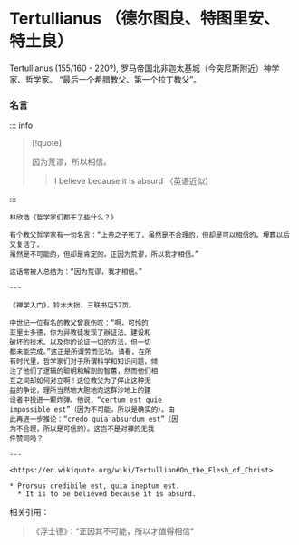# Tertullianus （德尔图良、特图里安、特土良）

Tertullianus (155/160 - 220?), 罗马帝国北非迦太基城（今突尼斯附近）神学家、哲学家。
“最后一个希腊教父、第一个拉丁教父”。

### 名言

::: info

> [!quote]
>
> 因为荒谬，所以相信。
>
> > I believe because it is absurd （英语近似）

:::

```
林欣浩《哲学家们都干了些什么？》

有个教父哲学家有一句名言：“上帝之子死了，虽然是不合理的，但却是可以相信的。埋葬以后又复活了，
虽然是不可能的，但却是肯定的。正因为荒谬，所以我才相信。”

这话常被人总结为：“因为荒谬，我才相信。”

---

《禅学入门》，铃木大拙，三联书店57页。

中世纪一位有名的教父曾哀伤叹：“啊，可怜的
亚里士多德，你为异教徒发现了辦证法、建设和
破坏的技术、以及你的论证一切的方法，但一切
都未能完成。”这正是所谓劳而无功。请看，在所
有时代里，哲学家们对于所谓科学和知识问题，倾
注了他们了逻辑的聪明和解剖的智蕙，然而他们相
互之间却如何对立啊！这位教父为了停止这种无
益的争论，理所当然地大胆地向这群沙地上的建
设者中投进一颗炸弹。他说，“certum est quie
impossible est”（因为不可能，所以是确实的）。由
此再进一步推论：“credo quia absurdum est”（因
为不合理，所以是可信的）。这岂不是对禅的无我
件赞同吗？

---

<https://en.wikiquote.org/wiki/Tertullian#On_the_Flesh_of_Christ>

* Prorsus credibile est, quia ineptum est.
  * It is to be believed because it is absurd.
```

相关引用：

> 《浮士德》：“正因其不可能，所以才值得相信”
